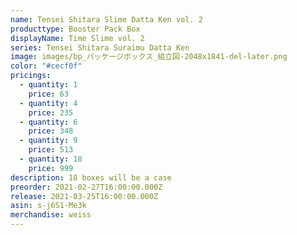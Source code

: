 ```yaml
---
name: Tensei Shitara Slime Datta Ken vol. 2
producttype: Booster Pack Box
displayName: Time Slime vol. 2
series: Tensei Shitara Suraimu Datta Ken
image: images/bp_パッケージボックス_組立図-2048x1841-del-later.png
color: "#cecf0f"
pricings:
  - quantity: 1
    price: 63
  - quantity: 4
    price: 235
  - quantity: 6
    price: 348
  - quantity: 9
    price: 513
  - quantity: 18
    price: 999
description: 18 boxes will be a case
preorder: 2021-02-27T16:00:00.000Z
release: 2021-03-25T16:00:00.000Z
asin: s-j6S1-Me3k
merchandise: weiss
---
```

